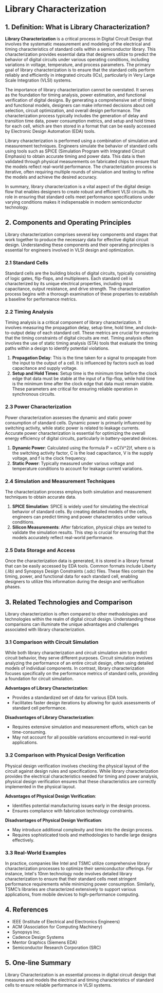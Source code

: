 # Library Characterization

## 1. Definition: What is **Library Characterization**?
**Library Characterization** is a critical process in Digital Circuit Design that involves the systematic measurement and modeling of the electrical and timing characteristics of standard cells within a semiconductor library. This characterization provides essential data that designers utilize to predict the behavior of digital circuits under various operating conditions, including variations in voltage, temperature, and process parameters. The primary goal of library characterization is to ensure that the standard cells perform reliably and efficiently in integrated circuits (ICs), particularly in Very Large Scale Integration (VLSI) systems.

The importance of library characterization cannot be overstated. It serves as the foundation for timing analysis, power estimation, and functional verification of digital designs. By generating a comprehensive set of timing and functional models, designers can make informed decisions about cell selection, circuit optimization, and overall design performance. The characterization process typically includes the generation of delay and transition time data, power consumption metrics, and setup and hold times for each cell, which are then stored in a format that can be easily accessed by Electronic Design Automation (EDA) tools.

Library characterization is performed using a combination of simulation and measurement techniques. Engineers simulate the behavior of standard cells using tools such as SPICE (Simulation Program with Integrated Circuit Emphasis) to obtain accurate timing and power data. This data is then validated through physical measurements on fabricated chips to ensure that the models reflect real-world performance. The characterization process is iterative, often requiring multiple rounds of simulation and testing to refine the models and achieve the desired accuracy.

In summary, library characterization is a vital aspect of the digital design flow that enables designers to create robust and efficient VLSI circuits. Its role in ensuring that standard cells meet performance specifications under varying conditions makes it indispensable in modern semiconductor technology.

## 2. Components and Operating Principles
Library characterization comprises several key components and stages that work together to produce the necessary data for effective digital circuit design. Understanding these components and their operating principles is essential for engineers involved in VLSI design and optimization.

### 2.1 Standard Cells
Standard cells are the building blocks of digital circuits, typically consisting of logic gates, flip-flops, and multiplexers. Each standard cell is characterized by its unique electrical properties, including input capacitance, output resistance, and drive strength. The characterization process begins with a thorough examination of these properties to establish a baseline for performance metrics.

### 2.2 Timing Analysis
Timing analysis is a critical component of library characterization. It involves measuring the propagation delay, setup time, hold time, and clock-to-output delay of each standard cell. These metrics are crucial for ensuring that the timing constraints of digital circuits are met. Timing analysis often involves the use of static timing analysis (STA) tools that evaluate the timing paths within a design to identify potential violations.

1. **Propagation Delay**: This is the time taken for a signal to propagate from the input to the output of a cell. It is influenced by factors such as load capacitance and supply voltage.
2. **Setup and Hold Times**: Setup time is the minimum time before the clock edge that data must be stable at the input of a flip-flop, while hold time is the minimum time after the clock edge that data must remain stable. These parameters are critical for ensuring reliable operation in synchronous circuits.

### 2.3 Power Characterization
Power characterization assesses the dynamic and static power consumption of standard cells. Dynamic power is primarily influenced by switching activity, while static power is related to leakage currents. Accurate power characterization is essential for optimizing the overall energy efficiency of digital circuits, particularly in battery-operated devices.

1. **Dynamic Power**: Calculated using the formula P = αC(V^2)f, where α is the switching activity factor, C is the load capacitance, V is the supply voltage, and f is the clock frequency.
2. **Static Power**: Typically measured under various voltage and temperature conditions to account for leakage current variations.

### 2.4 Simulation and Measurement Techniques
The characterization process employs both simulation and measurement techniques to obtain accurate data. 

1. **SPICE Simulation**: SPICE is widely used for simulating the electrical behavior of standard cells. By creating detailed models of the cells, engineers can predict timing and power characteristics under various conditions.
2. **Silicon Measurements**: After fabrication, physical chips are tested to validate the simulation results. This step is crucial for ensuring that the models accurately reflect real-world performance.

### 2.5 Data Storage and Access
Once the characterization data is generated, it is stored in a library format that can be easily accessed by EDA tools. Common formats include Liberty (.lib) and Synopsys Design Constraints (.sdc) files. These files contain the timing, power, and functional data for each standard cell, enabling designers to utilize this information during the design and verification phases.

## 3. Related Technologies and Comparison
Library characterization is often compared to other methodologies and technologies within the realm of digital circuit design. Understanding these comparisons can illuminate the unique advantages and challenges associated with library characterization.

### 3.1 Comparison with Circuit Simulation
While both library characterization and circuit simulation aim to predict circuit behavior, they serve different purposes. Circuit simulation involves analyzing the performance of an entire circuit design, often using detailed models of individual components. In contrast, library characterization focuses specifically on the performance metrics of standard cells, providing a foundation for circuit simulation. 

**Advantages of Library Characterization**:
- Provides a standardized set of data for various EDA tools.
- Facilitates faster design iterations by allowing for quick assessments of standard cell performance.

**Disadvantages of Library Characterization**:
- Requires extensive simulation and measurement efforts, which can be time-consuming.
- May not account for all possible variations encountered in real-world applications.

### 3.2 Comparison with Physical Design Verification
Physical design verification involves checking the physical layout of the circuit against design rules and specifications. While library characterization provides the electrical characteristics needed for timing and power analysis, physical design verification ensures that these characteristics are correctly implemented in the physical layout.

**Advantages of Physical Design Verification**:
- Identifies potential manufacturing issues early in the design process.
- Ensures compliance with fabrication technology constraints.

**Disadvantages of Physical Design Verification**:
- May introduce additional complexity and time into the design process.
- Requires sophisticated tools and methodologies to handle large designs effectively.

### 3.3 Real-World Examples
In practice, companies like Intel and TSMC utilize comprehensive library characterization processes to optimize their semiconductor offerings. For instance, Intel's 10nm technology node involves detailed library characterization to ensure that their standard cells meet stringent performance requirements while minimizing power consumption. Similarly, TSMC’s libraries are characterized extensively to support various applications, from mobile devices to high-performance computing.

## 4. References
- IEEE (Institute of Electrical and Electronics Engineers)
- ACM (Association for Computing Machinery)
- Synopsys Inc.
- Cadence Design Systems
- Mentor Graphics (Siemens EDA)
- Semiconductor Research Corporation (SRC)

## 5. One-line Summary
Library Characterization is an essential process in digital circuit design that measures and models the electrical and timing characteristics of standard cells to ensure reliable performance in VLSI systems.